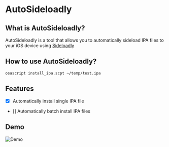 # AutoSideloadly

## What is AutoSideloadly?
AutoSideloadly is a tool that allows you to automatically sideload IPA files to your iOS device using [Sideloadly](https://sideloadly.io/)

## How to use AutoSideloadly?
```shell
osascript install_ipa.scpt ~/temp/test.ipa
```

## Features
- [x] Automatically install single IPA file
- [] Automatically batch install IPA files

## Demo
![Demo](demo.gif)
